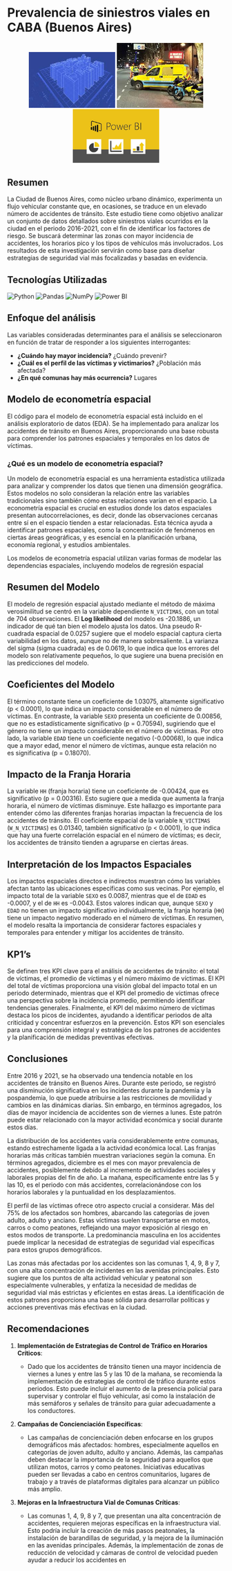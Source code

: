 # Prevalencia de siniestros viales en CABA (Buenos Aires)

<div align="center">
    <img src="https://github.com/jdbaquero84/Prevalencia-de-siniestros-viales-en-CABA-Buenos-Aires-/blob/main/imagen1.jpg" alt="Descripción de la Imagen 1" width="200"/>
    <img src="https://github.com/jdbaquero84/Prevalencia-de-siniestros-viales-en-CABA-Buenos-Aires-/blob/main/imagen2.jpg" alt="Descripción de la Imagen 2" width="200"/>
    <img src="https://github.com/jdbaquero84/Prevalencia-de-siniestros-viales-en-CABA-Buenos-Aires-/blob/main/imagen3.png" alt="Descripción de la Imagen 3" width="200"/>
</div>

## Resumen

La Ciudad de Buenos Aires, como núcleo urbano dinámico, experimenta un flujo vehicular constante que, en ocasiones, se traduce en un elevado número de accidentes de tránsito. Este estudio tiene como objetivo analizar un conjunto de datos detallados sobre siniestros viales ocurridos en la ciudad en el periodo 2016-2021, con el fin de identificar los factores de riesgo. Se buscará determinar las zonas con mayor incidencia de accidentes, los horarios pico y los tipos de vehículos más involucrados. Los resultados de esta investigación servirán como base para diseñar estrategias de seguridad vial más focalizadas y basadas en evidencia.

## Tecnologías Utilizadas

![Python](https://img.shields.io/badge/Python-3776AB?style=for-the-badge&logo=python&logoColor=white)
![Pandas](https://img.shields.io/badge/Pandas-150458?style=for-the-badge&logo=pandas&logoColor=white)
![NumPy](https://img.shields.io/badge/NumPy-013243?style=for-the-badge&logo=numpy&logoColor=white)
![Power BI](https://img.shields.io/badge/PowerBI-F2C811?style=for-the-badge&logo=power-bi&logoColor=black)

## Enfoque del análisis

Las variables consideradas determinantes para el análisis se seleccionaron en función de tratar de responder a los siguientes interrogantes:
- **¿Cuándo hay mayor incidencia?** ¿Cuándo prevenir?
- **¿Cuál es el perfil de las víctimas y victimarios?** ¿Población más afectada?
- **¿En qué comunas hay más ocurrencia?** Lugares

## Modelo de econometría espacial

El código para el modelo de econometría espacial está incluido en el análisis exploratorio de datos (EDA). Se ha implementado para analizar los accidentes de tránsito en Buenos Aires, proporcionando una base robusta para comprender los patrones espaciales y temporales en los datos de víctimas.

### ¿Qué es un modelo de econometría espacial?

Un modelo de econometría espacial es una herramienta estadística utilizada para analizar y comprender los datos que tienen una dimensión geográfica. Estos modelos no solo consideran la relación entre las variables tradicionales sino también cómo estas relaciones varían en el espacio. La econometría espacial es crucial en estudios donde los datos espaciales presentan autocorrelaciones, es decir, donde las observaciones cercanas entre sí en el espacio tienden a estar relacionadas. Esta técnica ayuda a identificar patrones espaciales, como la concentración de fenómenos en ciertas áreas geográficas, y es esencial en la planificación urbana, economía regional, y estudios ambientales.

Los modelos de econometría espacial utilizan varias formas de modelar las dependencias espaciales, incluyendo modelos de regresión espacial

## Resumen del Modelo

El modelo de regresión espacial ajustado mediante el método de máxima verosimilitud se centró en la variable dependiente `N_VICTIMAS`, con un total de 704 observaciones. El **Log likelihood** del modelo es -20.1886, un indicador de qué tan bien el modelo ajusta los datos. Una pseudo R-cuadrada espacial de 0.0257 sugiere que el modelo espacial captura cierta variabilidad en los datos, aunque no de manera sobresaliente. La varianza del sigma (sigma cuadrada) es de 0.0619, lo que indica que los errores del modelo son relativamente pequeños, lo que sugiere una buena precisión en las predicciones del modelo.

## Coeficientes del Modelo

El término constante tiene un coeficiente de 1.03075, altamente significativo (p < 0.0001), lo que indica un impacto considerable en el número de víctimas. En contraste, la variable `SEXO` presenta un coeficiente de 0.00856, que no es estadísticamente significativo (p = 0.70594), sugiriendo que el género no tiene un impacto considerable en el número de víctimas. Por otro lado, la variable `EDAD` tiene un coeficiente negativo (-0.00068), lo que indica que a mayor edad, menor el número de víctimas, aunque esta relación no es significativa (p = 0.18070).

## Impacto de la Franja Horaria

La variable `HH` (franja horaria) tiene un coeficiente de -0.00424, que es significativo (p = 0.00316). Esto sugiere que a medida que aumenta la franja horaria, el número de víctimas disminuye. Este hallazgo es importante para entender cómo las diferentes franjas horarias impactan la frecuencia de los accidentes de tránsito. El coeficiente espacial de la variable `N_VICTIMAS` (`W_N_VICTIMAS`) es 0.01340, también significativo (p < 0.0001), lo que indica que hay una fuerte correlación espacial en el número de víctimas; es decir, los accidentes de tránsito tienden a agruparse en ciertas áreas.

## Interpretación de los Impactos Espaciales

Los impactos espaciales directos e indirectos muestran cómo las variables afectan tanto las ubicaciones específicas como sus vecinas. Por ejemplo, el impacto total de la variable `SEXO` es 0.0087, mientras que el de `EDAD` es -0.0007, y el de `HH` es -0.0043. Estos valores indican que, aunque `SEXO` y `EDAD` no tienen un impacto significativo individualmente, la franja horaria (`HH`) tiene un impacto negativo moderado en el número de víctimas. En resumen, el modelo resalta la importancia de considerar factores espaciales y temporales para entender y mitigar los accidentes de tránsito.

## KP1’s

Se definen tres KPI clave para el análisis de accidentes de tránsito: el total de víctimas, el promedio de víctimas y el número máximo de víctimas. El KPI del total de víctimas proporciona una visión global del impacto total en un periodo determinado, mientras que el KPI del promedio de víctimas ofrece una perspectiva sobre la incidencia promedio, permitiendo identificar tendencias generales. Finalmente, el KPI del máximo número de víctimas destaca los picos de incidentes, ayudando a identificar periodos de alta criticidad y concentrar esfuerzos en la prevención. Estos KPI son esenciales para una comprensión integral y estratégica de los patrones de accidentes y la planificación de medidas preventivas efectivas.

## Conclusiones

Entre 2016 y 2021, se ha observado una tendencia notable en los accidentes de tránsito en Buenos Aires. Durante este periodo, se registró una disminución significativa en los incidentes durante la pandemia y la pospandemia, lo que puede atribuirse a las restricciones de movilidad y cambios en las dinámicas diarias. Sin embargo, en términos agregados, los días de mayor incidencia de accidentes son de viernes a lunes. Este patrón puede estar relacionado con la mayor actividad económica y social durante estos días.

La distribución de los accidentes varía considerablemente entre comunas, estando estrechamente ligada a la actividad económica local. Las franjas horarias más críticas también muestran variaciones según la comuna. En términos agregados, diciembre es el mes con mayor prevalencia de accidentes, posiblemente debido al incremento de actividades sociales y laborales propias del fin de año. La mañana, específicamente entre las 5 y las 10, es el periodo con más accidentes, correlacionándose con los horarios laborales y la puntualidad en los desplazamientos.

El perfil de las víctimas ofrece otro aspecto crucial a considerar. Más del 75% de los afectados son hombres, abarcando las categorías de joven adulto, adulto y anciano. Estas víctimas suelen transportarse en motos, carros o como peatones, reflejando una mayor exposición al riesgo en estos modos de transporte. La predominancia masculina en los accidentes puede implicar la necesidad de estrategias de seguridad vial específicas para estos grupos demográficos.

Las zonas más afectadas por los accidentes son las comunas 1, 4, 9, 8 y 7, con una alta concentración de incidentes en las avenidas principales. Esto sugiere que los puntos de alta actividad vehicular y peatonal son especialmente vulnerables, y enfatiza la necesidad de medidas de seguridad vial más estrictas y eficientes en estas áreas. La identificación de estos patrones proporciona una base sólida para desarrollar políticas y acciones preventivas más efectivas en la ciudad.

## Recomendaciones

1. **Implementación de Estrategias de Control de Tráfico en Horarios Críticos**:
   - Dado que los accidentes de tránsito tienen una mayor incidencia de viernes a lunes y entre las 5 y las 10 de la mañana, se recomienda la implementación de estrategias de control de tráfico durante estos periodos. Esto puede incluir el aumento de la presencia policial para supervisar y controlar el flujo vehicular, así como la instalación de más semáforos y señales de tránsito para guiar adecuadamente a los conductores.

2. **Campañas de Concienciación Específicas**:
   - Las campañas de concienciación deben enfocarse en los grupos demográficos más afectados: hombres, especialmente aquellos en categorías de joven adulto, adulto y anciano. Además, las campañas deben destacar la importancia de la seguridad para aquellos que utilizan motos, carros y como peatones. Iniciativas educativas pueden ser llevadas a cabo en centros comunitarios, lugares de trabajo y a través de plataformas digitales para alcanzar un público más amplio.

3. **Mejoras en la Infraestructura Vial de Comunas Críticas**:
   - Las comunas 1, 4, 9, 8 y 7, que presentan una alta concentración de accidentes, requieren mejoras específicas en la infraestructura vial. Esto podría incluir la creación de más pasos peatonales, la instalación de barandillas de seguridad, y la mejora de la iluminación en las avenidas principales. Además, la implementación de zonas de reducción de velocidad y cámaras de control de velocidad pueden ayudar a reducir los accidentes en
